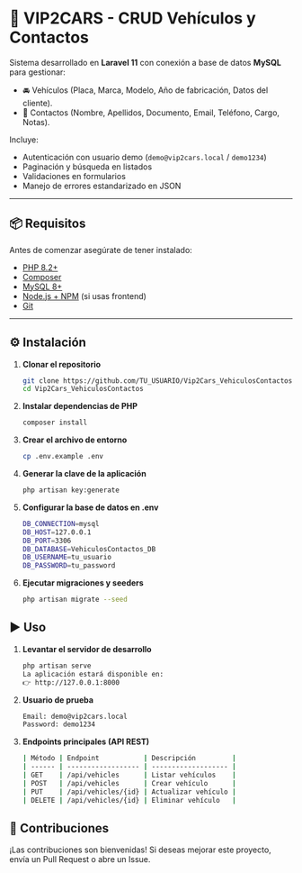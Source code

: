 # 🚗 VIP2CARS - CRUD Vehículos y Contactos

Sistema desarrollado en **Laravel 11** con conexión a base de datos **MySQL** para gestionar:

- 🚘 Vehículos (Placa, Marca, Modelo, Año de fabricación, Datos del cliente).  
- 👥 Contactos (Nombre, Apellidos, Documento, Email, Teléfono, Cargo, Notas).  

Incluye:
- Autenticación con usuario demo (`demo@vip2cars.local` / `demo1234`)  
- Paginación y búsqueda en listados  
- Validaciones en formularios  
- Manejo de errores estandarizado en JSON  

---

## 📦 Requisitos

Antes de comenzar asegúrate de tener instalado:

- [PHP 8.2+](https://www.php.net/)  
- [Composer](https://getcomposer.org/)  
- [MySQL 8+](https://dev.mysql.com/downloads/)  
- [Node.js + NPM](https://nodejs.org/) (si usas frontend)  
- [Git](https://git-scm.com/)  

---

## ⚙️ Instalación

1. **Clonar el repositorio**
   ```bash
   git clone https://github.com/TU_USUARIO/Vip2Cars_VehiculosContactos.git
   cd Vip2Cars_VehiculosContactos

2. **Instalar dependencias de PHP**
   ```bash
   composer install

3. **Crear el archivo de entorno**
   ```bash
   cp .env.example .env

4. **Generar la clave de la aplicación**
   ```bash
   php artisan key:generate

5. **Configurar la base de datos en .env**
   ```bash
   DB_CONNECTION=mysql
   DB_HOST=127.0.0.1
   DB_PORT=3306
   DB_DATABASE=VehiculosContactos_DB
   DB_USERNAME=tu_usuario
   DB_PASSWORD=tu_password

6. **Ejecutar migraciones y seeders**
   ```bash
   php artisan migrate --seed

## ▶️ Uso

1. **Levantar el servidor de desarrollo**
   ```bash
   php artisan serve
   La aplicación estará disponible en:
   👉 http://127.0.0.1:8000
   
2. **Usuario de prueba**
   ```bash
   Email: demo@vip2cars.local
   Password: demo1234

3. **Endpoints principales (API REST)**
   ```bash
   | Método | Endpoint           | Descripción         |
   | ------ | ------------------ | ------------------- |
   | GET    | /api/vehicles      | Listar vehículos    |
   | POST   | /api/vehicles      | Crear vehículo      |
   | PUT    | /api/vehicles/{id} | Actualizar vehículo |
   | DELETE | /api/vehicles/{id} | Eliminar vehículo   |

## 🤝 Contribuciones
¡Las contribuciones son bienvenidas!
Si deseas mejorar este proyecto, envía un Pull Request o abre un Issue.
